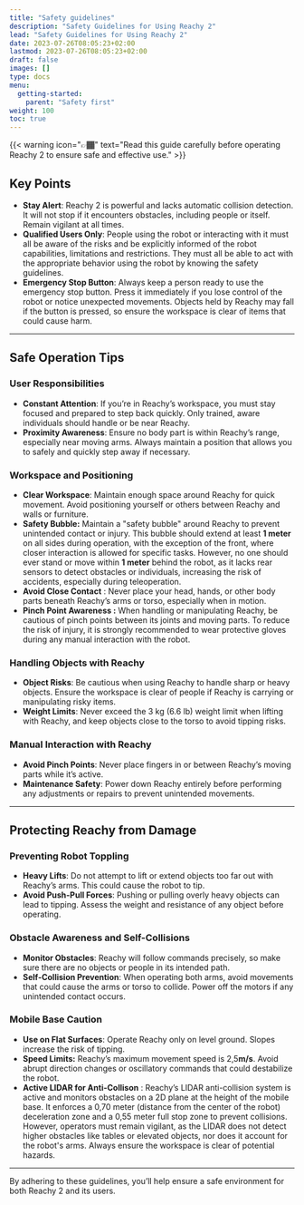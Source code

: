 ```yaml
---
title: "Safety guidelines"
description: "Safety Guidelines for Using Reachy 2"
lead: "Safety Guidelines for Using Reachy 2"
date: 2023-07-26T08:05:23+02:00
lastmod: 2023-07-26T08:05:23+02:00
draft: false
images: []
type: docs
menu:
  getting-started:
    parent: "Safety first"
weight: 100
toc: true
---
```


{{< warning icon="👉🏾" text="Read this guide carefully before operating Reachy 2 to ensure safe and effective use." >}}

## Key Points

- **Stay Alert**: Reachy 2 is powerful and lacks automatic collision detection. It will not stop if it encounters obstacles, including people or itself. Remain vigilant at all times.
- **Qualified Users Only**: People using the robot or interacting with it must all be aware of the risks and be explicitly informed of the robot capabilities, limitations and restrictions. They must all be able to act with the appropriate behavior using the robot by knowing the safety guidelines.
- **Emergency Stop Button**: Always keep a person ready to use the emergency stop button. Press it immediately if you lose control of the robot or notice unexpected movements. Objects held by Reachy may fall if the button is pressed, so ensure the workspace is clear of items that could cause harm.

---

## Safe Operation Tips

### User Responsibilities

- **Constant Attention**: If you’re in Reachy’s workspace, you must stay focused and prepared to step back quickly. Only trained, aware individuals should handle or be near Reachy.
- **Proximity Awareness**: Ensure no body part is within Reachy’s range, especially near moving arms. Always maintain a position that allows you to safely and quickly step away if necessary.

### Workspace and Positioning

- **Clear Workspace**: Maintain enough space around Reachy for quick movement. Avoid positioning yourself or others between Reachy and walls or furniture.
- **Safety Bubble:** Maintain a "safety bubble" around Reachy to prevent unintended contact or injury. This bubble should extend at least **1 meter** on all sides during operation, with the exception of the front, where closer interaction is allowed for specific tasks. However, no one should ever stand or move within **1 meter** behind the robot, as it lacks rear sensors to detect obstacles or individuals, increasing the risk of accidents, especially during teleoperation.
- **Avoid Close Contact** : Never place your head, hands, or other body parts beneath Reachy’s arms or torso, especially when in motion.
- **Pinch Point Awareness :** When handling or manipulating Reachy, be cautious of pinch points between its joints and moving parts. To reduce the risk of injury, it is strongly recommended to wear protective gloves during any manual interaction with the robot.

### Handling Objects with Reachy

- **Object Risks**: Be cautious when using Reachy to handle sharp or heavy objects. Ensure the workspace is clear of people if Reachy is carrying or manipulating risky items.
- **Weight Limits**: Never exceed the 3 kg (6.6 lb) weight limit when lifting with Reachy, and keep objects close to the torso to avoid tipping risks.

### Manual Interaction with Reachy

- **Avoid Pinch Points**: Never place fingers in or between Reachy’s moving parts while it’s active.
- **Maintenance Safety**: Power down Reachy entirely before performing any adjustments or repairs to prevent unintended movements.

---

## Protecting Reachy from Damage

### Preventing Robot Toppling

- **Heavy Lifts**: Do not attempt to lift or extend objects too far out with Reachy’s arms. This could cause the robot to tip.
- **Avoid Push-Pull Forces**: Pushing or pulling overly heavy objects can lead to tipping. Assess the weight and resistance of any object before operating.

### Obstacle Awareness and Self-Collisions

- **Monitor Obstacles**: Reachy will follow commands precisely, so make sure there are no objects or people in its intended path.
- **Self-Collision Prevention**: When operating both arms, avoid movements that could cause the arms or torso to collide. Power off the motors if any unintended contact occurs.

### Mobile Base Caution

- **Use on Flat Surfaces**: Operate Reachy only on level ground. Slopes increase the risk of tipping.
- **Speed Limits:** Reachy’s maximum movement speed is 2,5**m/s**. Avoid abrupt direction changes or oscillatory commands that could destabilize the robot.
- **Active LIDAR for Anti-Collison** : Reachy’s LIDAR anti-collision system is active and monitors obstacles on a 2D plane at the height of the mobile base. It enforces a 0,70 meter (distance from the center of the robot) deceleration zone and a 0,55 meter full stop zone to prevent collisions. However, operators must remain vigilant, as the LIDAR does not detect higher obstacles like tables or elevated objects, nor does it account for the robot's arms. Always ensure the workspace is clear of potential hazards.

---

By adhering to these guidelines, you’ll help ensure a safe environment for both Reachy 2 and its users.